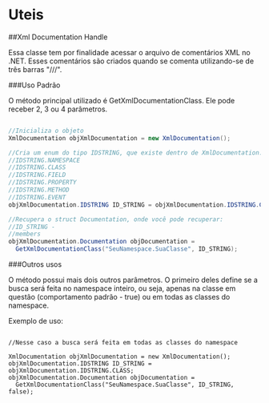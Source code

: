 Uteis
=====

##Xml Documentation Handle


Essa classe tem por finalidade acessar o arquivo de comentários XML no .NET. Esses comentários são criados quando se comenta utilizando-se de três barras "///".


###Uso Padrão

O método principal utilizado é GetXmlDocumentationClass. Ele pode receber 2, 3 ou 4 parâmetros.

```csharp

//Inicializa o objeto
XmlDocumentation objXmlDocumentation = new XmlDocumentation();

//Cria um enum do tipo IDSTRING, que existe dentro de XmlDocumentation. As opções sao:
//IDSTRING.NAMESPACE
//IDSTRING.CLASS
//IDSTRING.FIELD
//IDSTRING.PROPERTY
//IDSTRING.METHOD
//IDSTRING.EVENT
objXmlDocumentation.IDSTRING ID_STRING = objXmlDocumentation.IDSTRING.CLASS;

//Recupera o struct Documentation, onde você pode recuperar:
//ID_STRING -
//members
objXmlDocumentation.Documentation objDocumentation = 
  GetXmlDocumentationClass("SeuNamespace.SuaClasse", ID_STRING);
```
  
###Outros usos

O método possui mais dois outros parâmetros. O primeiro deles define se a busca será feita no namespace inteiro, ou seja, apenas na classe em questão (comportamento padrão - true) ou em todas as classes do namespace.

Exemplo de uso:

```CSHARP

//Nesse caso a busca será feita em todas as classes do namespace

XmlDocumentation objXmlDocumentation = new XmlDocumentation();
objXmlDocumentation.IDSTRING ID_STRING = objXmlDocumentation.IDSTRING.CLASS;
objXmlDocumentation.Documentation objDocumentation =  
  GetXmlDocumentationClass("SeuNamespace.SuaClasse", ID_STRING, false);
  
```


